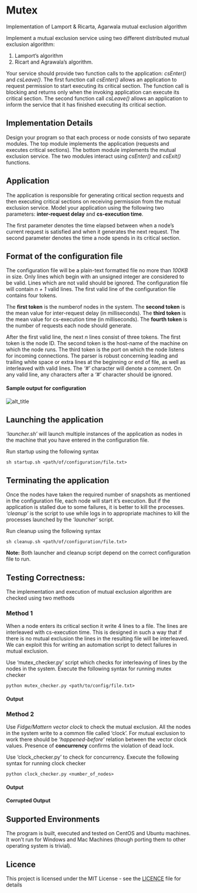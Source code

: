 # Mutex
Implementation of Lamport &amp; Ricarta, Agarwala mutual exclusion algorithm


Implement a mutual exclusion service using two different distributed mutual exclusion algorithm:

1. Lamport’s algorithm
2. Ricart and Agrawala’s algorithm.

Your service should provide two function calls to the application: *csEnter()* and *csLeave()*. The first function call *csEnter()* allows an application to request permission to start executing its critical section. The function call is blocking and returns only when the invoking application can execute its critical section. The second function call *csLeave()* allows an application to inform the service that it has finished executing its critical section.

## Implementation Details

Design your program so that each process or node consists of two separate modules. The top module implements the application (requests and executes critical sections). The bottom module implements the mutual exclusion service. The two modules interact using *csEnter()* and *csExit()* functions.

## Application

The application is responsible for generating critical section requests and then executing critical sections on receiving permission from the mutual exclusion service. Model your application using the following two parameters: **inter-request delay** and **cs-execution time**.

The first parameter denotes the time elapsed between when a node’s current request is satisfied and when it generates the next request. The second parameter denotes the time a node spends in its critical section. 

## Format of the configuration file

The configuration file will be a plain-text formatted file no more than *100KB* in size. Only lines which begin with an unsigned integer are considered to be valid. Lines which are not valid should be ignored. The configuration file will contain *n + 1* valid lines. The first valid line of the configuration file contains four tokens. 

The **first token** is the numberof nodes in the system. 
The **second token** is the mean value for inter-request delay (in milliseconds).
The **third token** is the mean value for cs-execution time (in milliseconds). 
The **fourth token** is the number of requests each node should generate.

After the first valid line, the next *n* lines consist of three tokens. The first token is the node ID. The second token is the host-name of the machine on which the node runs. The third token is the port on which the node listens for incoming connections. The parser is robust concerning leading and trailing white space or extra lines at the beginning or end of file, as well as interleaved with valid lines. The *‘#’* character will denote a comment. On any valid line, any characters after a *‘#’* character should be ignored.

#### Sample output for configuration 

![alt_title](https://cloud.githubusercontent.com/assets/8402606/25959185/92146a6a-3638-11e7-8b0e-301131a5ecfb.png)

## Launching the application

*‘launcher.sh’* will launch multiple instances of the application as nodes in the machine that you have entered in the configuration file. 

Run startup using the following syntax

`sh startup.sh <path/of/configuration/file.txt>`

## Terminating the application

Once the nodes have taken the required number of snapshots as mentioned in the configuration file, each node will start it’s execution. But if the application is stalled due to some failures, it is better to kill the processes. *‘cleanup’*  is the script to use while logs in to appropriate machines to kill the processes launched by the *‘launcher’* script. 

Run cleanup using the following syntax

`sh cleanup.sh <path/of/configuration/file.txt>`

**Note:** Both launcher and cleanup script depend on the correct configuration file to run.

## Testing Correctness:

The implementation and execution of mutual exclusion algorithm are checked using two methods

### Method 1

When a node enters its critical section it write 4 lines to a file. The lines are interleaved with cs-execution time. This is designed in such a way that if there is no mutual exclusion the lines in the resulting file will be interleaved. We can exploit this for writing an automation script to detect failures in mutual exclusion.

Use ‘mutex_checker.py’ script which checks for interleaving of lines by the nodes in the system. Execute the following syntax for running mutex checker  

`python mutex_checker.py <path/to/config/file.txt>`

#### Output


### Method 2	

Use *Fidge/Mattern vector clock* to check the mutual exclusion. All the nodes in the system write to a common file called ‘clock’. For mutual exclusion to work there should be *‘happened-before’* relation between the vector clock values. Presence of **concurrency** confirms the violation of dead lock. 

Use ‘clock_checker.py’ to check for concurrency. Execute the following syntax for running clock checker

`python clock_checker.py <number_of_nodes>`

#### Output

#### Corrupted Output 

## Supported Environments

The program is built, executed and tested on CentOS and Ubuntu machines. It won’t run for Windows and Mac Machines (though porting them to other operating system is trivial).    

## Licence 

This project is licensed under the MIT License - see the [LICENCE](../master/LICENSE) file for details
